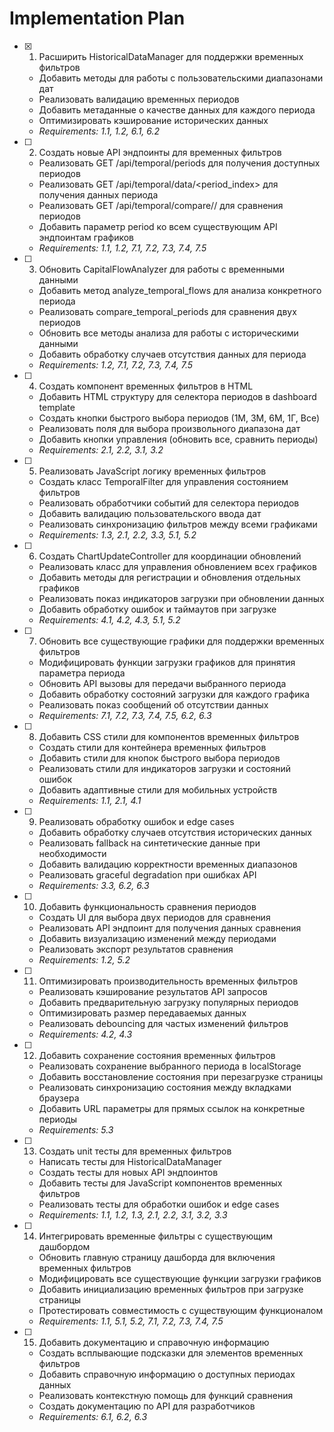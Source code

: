 # Implementation Plan

- [x] 1. Расширить HistoricalDataManager для поддержки временных фильтров
  - Добавить методы для работы с пользовательскими диапазонами дат
  - Реализовать валидацию временных периодов
  - Добавить метаданные о качестве данных для каждого периода
  - Оптимизировать кэширование исторических данных
  - _Requirements: 1.1, 1.2, 6.1, 6.2_

- [ ] 2. Создать новые API эндпоинты для временных фильтров
  - Реализовать GET /api/temporal/periods для получения доступных периодов
  - Реализовать GET /api/temporal/data/<period_index> для получения данных периода
  - Реализовать GET /api/temporal/compare/<period1>/<period2> для сравнения периодов
  - Добавить параметр period ко всем существующим API эндпоинтам графиков
  - _Requirements: 1.1, 1.2, 7.1, 7.2, 7.3, 7.4, 7.5_

- [ ] 3. Обновить CapitalFlowAnalyzer для работы с временными данными
  - Добавить метод analyze_temporal_flows для анализа конкретного периода
  - Реализовать compare_temporal_periods для сравнения двух периодов
  - Обновить все методы анализа для работы с историческими данными
  - Добавить обработку случаев отсутствия данных для периода
  - _Requirements: 1.2, 7.1, 7.2, 7.3, 7.4, 7.5_

- [ ] 4. Создать компонент временных фильтров в HTML
  - Добавить HTML структуру для селектора периодов в dashboard template
  - Создать кнопки быстрого выбора периодов (1М, 3М, 6М, 1Г, Все)
  - Реализовать поля для выбора произвольного диапазона дат
  - Добавить кнопки управления (обновить все, сравнить периоды)
  - _Requirements: 2.1, 2.2, 3.1, 3.2_

- [ ] 5. Реализовать JavaScript логику временных фильтров
  - Создать класс TemporalFilter для управления состоянием фильтров
  - Реализовать обработчики событий для селектора периодов
  - Добавить валидацию пользовательского ввода дат
  - Реализовать синхронизацию фильтров между всеми графиками
  - _Requirements: 1.3, 2.1, 2.2, 3.3, 5.1, 5.2_

- [ ] 6. Создать ChartUpdateController для координации обновлений
  - Реализовать класс для управления обновлением всех графиков
  - Добавить методы для регистрации и обновления отдельных графиков
  - Реализовать показ индикаторов загрузки при обновлении данных
  - Добавить обработку ошибок и таймаутов при загрузке
  - _Requirements: 4.1, 4.2, 4.3, 5.1, 5.2_

- [ ] 7. Обновить все существующие графики для поддержки временных фильтров
  - Модифицировать функции загрузки графиков для принятия параметра периода
  - Обновить API вызовы для передачи выбранного периода
  - Добавить обработку состояний загрузки для каждого графика
  - Реализовать показ сообщений об отсутствии данных
  - _Requirements: 7.1, 7.2, 7.3, 7.4, 7.5, 6.2, 6.3_

- [ ] 8. Добавить CSS стили для компонентов временных фильтров
  - Создать стили для контейнера временных фильтров
  - Добавить стили для кнопок быстрого выбора периодов
  - Реализовать стили для индикаторов загрузки и состояний ошибок
  - Добавить адаптивные стили для мобильных устройств
  - _Requirements: 1.1, 2.1, 4.1_

- [ ] 9. Реализовать обработку ошибок и edge cases
  - Добавить обработку случаев отсутствия исторических данных
  - Реализовать fallback на синтетические данные при необходимости
  - Добавить валидацию корректности временных диапазонов
  - Реализовать graceful degradation при ошибках API
  - _Requirements: 3.3, 6.2, 6.3_

- [ ] 10. Добавить функциональность сравнения периодов
  - Создать UI для выбора двух периодов для сравнения
  - Реализовать API эндпоинт для получения данных сравнения
  - Добавить визуализацию изменений между периодами
  - Реализовать экспорт результатов сравнения
  - _Requirements: 1.2, 5.2_

- [ ] 11. Оптимизировать производительность временных фильтров
  - Реализовать кэширование результатов API запросов
  - Добавить предварительную загрузку популярных периодов
  - Оптимизировать размер передаваемых данных
  - Реализовать debouncing для частых изменений фильтров
  - _Requirements: 4.2, 4.3_

- [ ] 12. Добавить сохранение состояния временных фильтров
  - Реализовать сохранение выбранного периода в localStorage
  - Добавить восстановление состояния при перезагрузке страницы
  - Реализовать синхронизацию состояния между вкладками браузера
  - Добавить URL параметры для прямых ссылок на конкретные периоды
  - _Requirements: 5.3_

- [ ] 13. Создать unit тесты для временных фильтров
  - Написать тесты для HistoricalDataManager
  - Создать тесты для новых API эндпоинтов
  - Добавить тесты для JavaScript компонентов временных фильтров
  - Реализовать тесты для обработки ошибок и edge cases
  - _Requirements: 1.1, 1.2, 1.3, 2.1, 2.2, 3.1, 3.2, 3.3_

- [ ] 14. Интегрировать временные фильтры с существующим дашбордом
  - Обновить главную страницу дашборда для включения временных фильтров
  - Модифицировать все существующие функции загрузки графиков
  - Добавить инициализацию временных фильтров при загрузке страницы
  - Протестировать совместимость с существующим функционалом
  - _Requirements: 1.1, 5.1, 5.2, 7.1, 7.2, 7.3, 7.4, 7.5_

- [ ] 15. Добавить документацию и справочную информацию
  - Создать всплывающие подсказки для элементов временных фильтров
  - Добавить справочную информацию о доступных периодах данных
  - Реализовать контекстную помощь для функций сравнения
  - Создать документацию по API для разработчиков
  - _Requirements: 6.1, 6.2, 6.3_